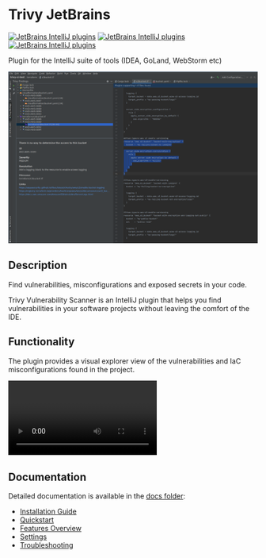 # Trivy JetBrains

[![JetBrains IntelliJ plugins](https://img.shields.io/jetbrains/plugin/v/18690-trivy-findings-explorer)](https://plugins.jetbrains.com/plugin/18690-trivy-findings-explorer)
[![JetBrains IntelliJ plugins](https://img.shields.io/jetbrains/plugin/d/18690-trivy-findings-explorer)](https://plugins.jetbrains.com/plugin/18690-trivy-findings-explorer)
[![JetBrains IntelliJ plugins](https://img.shields.io/jetbrains/plugin/r/rating/18690-trivy-findings-explorer)](https://plugins.jetbrains.com/18690-trivy-findings-explorer)

Plugin for the IntelliJ suite of tools (IDEA, GoLand, WebStorm etc)

![Trivy Plugin](.github/images/trivy_screenshot.png)

## Description

<!-- Plugin description -->
Find vulnerabilities, misconfigurations and exposed secrets in your code.

Trivy Vulnerability Scanner is an IntelliJ plugin that helps you find vulnerabilities in your software projects without leaving the comfort of the IDE.
<!-- Plugin description end -->

## Functionality

The plugin provides a visual explorer view of the vulnerabilities and IaC misconfigurations found in the project.

![Example video](./github/images/trivy-jetbrains.mp4)

## Documentation

Detailed documentation is available in the [docs folder](docs/README.md):

- [Installation Guide](docs/installation.md)
- [Quickstart](docs/quickstart.md)
- [Features Overview](docs/features.md)
- [Settings](docs/settings.md)
- [Troubleshooting](docs/troubleshooting.md)
